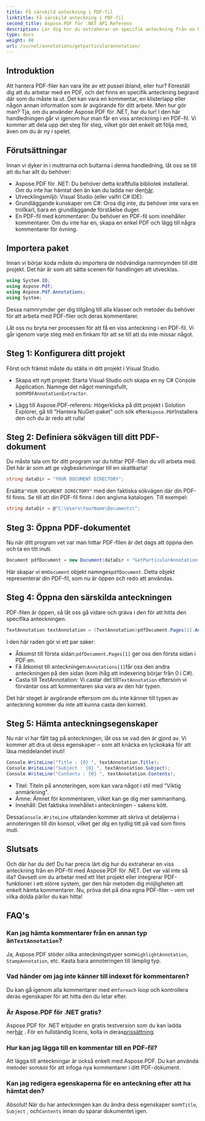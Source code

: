 ```yaml
---
title: Få särskild anteckning i PDF-fil
linktitle: Få särskild anteckning i PDF-fil
second_title: Aspose.PDF för .NET API Referens
description: Lär dig hur du extraherar en specifik anteckning från en PDF-fil med Aspose.PDF för .NET i denna detaljerade självstudiekurs på 2000 ord. Perfekt för utvecklare.
type: docs
weight: 80
url: /sv/net/annotations/getparticularannotation/
---
```

## Introduktion

Att hantera PDF-filer kan vara lite av ett pussel ibland, eller hur? Föreställ dig att du arbetar med en PDF, och det finns en specifik anteckning begravd där som du måste ta ut. Det kan vara en kommentar, en klisterlapp eller någon annan information som är avgörande för ditt arbete. Men hur gör man? Tja, om du använder Aspose.PDF för .NET, har du tur! I den här handledningen går vi igenom hur man får en viss anteckning i en PDF-fil. Vi kommer att dela upp det steg för steg, vilket gör det enkelt att följa med, även om du är ny i spelet.

## Förutsättningar

Innan vi dyker in i muttrarna och bultarna i denna handledning, låt oss se till att du har allt du behöver:

-  Aspose.PDF för .NET: Du behöver detta kraftfulla bibliotek installerat. Om du inte har hämtat den än kan du ladda ner den[här](https://releases.aspose.com/pdf/net/).
- Utvecklingsmiljö: Visual Studio (eller valfri C# IDE).
- Grundläggande kunskaper om C#: Oroa dig inte, du behöver inte vara en trollkarl, bara en grundläggande förståelse duger.
- En PDF-fil med kommentarer: Du behöver en PDF-fil som innehåller kommentarer. Om du inte har en, skapa en enkel PDF och lägg till några kommentarer för övning.

## Importera paket

Innan vi börjar koda måste du importera de nödvändiga namnrymden till ditt projekt. Det här är som att sätta scenen för handlingen att utvecklas.

```csharp
using System.IO;
using Aspose.Pdf;
using Aspose.Pdf.Annotations;
using System;
```

Dessa namnrymder ger dig tillgång till alla klasser och metoder du behöver för att arbeta med PDF-filer och deras kommentarer.

Låt oss nu bryta ner processen för att få en viss anteckning i en PDF-fil. Vi går igenom varje steg med en finkam för att se till att du inte missar något.

## Steg 1: Konfigurera ditt projekt

Först och främst måste du ställa in ditt projekt i Visual Studio. 

-  Skapa ett nytt projekt: Starta Visual Studio och skapa en ny C# Console Application. Namnge det något meningsfullt, som`PDFAnnotationExtractor`.
  
-  Lägg till Aspose.PDF-referens: Högerklicka på ditt projekt i Solution Explorer, gå till "Hantera NuGet-paket" och sök efter`Aspose.PDF`Installera den och du är redo att rulla!

## Steg 2: Definiera sökvägen till ditt PDF-dokument

Du måste tala om för ditt program var du hittar PDF-filen du vill arbeta med. Det här är som att ge vägbeskrivningar till en skattkarta!

```csharp
string dataDir = "YOUR DOCUMENT DIRECTORY";
```

 Ersätta`"YOUR DOCUMENT DIRECTORY"` med den faktiska sökvägen där din PDF-fil finns. Se till att din PDF-fil finns i den angivna katalogen. Till exempel:

```csharp
string dataDir = @"C:\Users\YourName\Documents\";
```

## Steg 3: Öppna PDF-dokumentet

Nu när ditt program vet var man hittar PDF-filen är det dags att öppna den och ta en titt inuti.

```csharp
Document pdfDocument = new Document(dataDir + "GetParticularAnnotation.pdf");
```

 Här skapar vi en`Document` objekt namnges`pdfDocument`. Detta objekt representerar din PDF-fil, som nu är öppen och redo att användas.

## Steg 4: Öppna den särskilda anteckningen

PDF-filen är öppen, så låt oss gå vidare och gräva i den för att hitta den specifika anteckningen.

```csharp
TextAnnotation textAnnotation = (TextAnnotation)pdfDocument.Pages[1].Annotations[1];
```

I den här raden gör vi ett par saker:
-  Åtkomst till första sidan:`pdfDocument.Pages[1]` ger oss den första sidan i PDF:en.
-  Få åtkomst till anteckningen:`Annotations[1]`får oss den andra anteckningen på den sidan (kom ihåg att indexering börjar från 0 i C#).
-  Casta till TextAnnotation: Vi castar det till`TextAnnotation` eftersom vi förväntar oss att kommentaren ska vara av den här typen.

Det här steget är avgörande eftersom om du inte känner till typen av anteckning kommer du inte att kunna casta den korrekt.

## Steg 5: Hämta anteckningsegenskaper

Nu när vi har fått tag på anteckningen, låt oss se vad den är gjord av. Vi kommer att dra ut dess egenskaper – som att knäcka en lyckokaka för att läsa meddelandet inuti!

```csharp
Console.WriteLine("Title : {0} ", textAnnotation.Title);
Console.WriteLine("Subject : {0} ", textAnnotation.Subject);
Console.WriteLine("Contents : {0} ", textAnnotation.Contents);
```

- Titel: Titeln på annoteringen, som kan vara något i stil med "Viktig anmärkning".
- Ämne: Ämnet för kommentaren, vilket kan ge dig mer sammanhang.
- Innehåll: Det faktiska innehållet i anteckningen - sakens kött.

 Dessa`Console.WriteLine` uttalanden kommer att skriva ut detaljerna i annoteringen till din konsol, vilket ger dig en tydlig titt på vad som finns inuti.

## Slutsats

Och där har du det! Du har precis lärt dig hur du extraherar en viss anteckning från en PDF-fil med Aspose.PDF för .NET. Det var väl inte så illa? Oavsett om du arbetar med ett litet projekt eller integrerar PDF-funktioner i ett större system, ger den här metoden dig möjligheten att enkelt hämta kommentarer. Nu, pröva det på dina egna PDF-filer – vem vet vilka dolda pärlor du kan hitta!

## FAQ's

###  Kan jag hämta kommentarer från en annan typ än`TextAnnotation`?  
 Ja, Aspose.PDF stöder olika anteckningstyper som`HighlightAnnotation`, `StampAnnotation`, etc. Kasta bara annoteringen till lämplig typ.

### Vad händer om jag inte känner till indexet för kommentaren?  
 Du kan gå igenom alla kommentarer med en`foreach` loop och kontrollera deras egenskaper för att hitta den du letar efter.

### Är Aspose.PDF för .NET gratis?  
 Aspose.PDF för .NET erbjuder en gratis testversion som du kan ladda ner[här](https://releases.aspose.com/) . För en fullständig licens, kolla in deras[prissättning](https://purchase.aspose.com/buy).

### Hur kan jag lägga till en kommentar till en PDF-fil?  
Att lägga till anteckningar är också enkelt med Aspose.PDF. Du kan använda metoder som`Add` för att infoga nya kommentarer i ditt PDF-dokument.

### Kan jag redigera egenskaperna för en anteckning efter att ha hämtat den?  
 Absolut! När du har anteckningen kan du ändra dess egenskaper som`Title`, `Subject` , och`Contents` innan du sparar dokumentet igen.